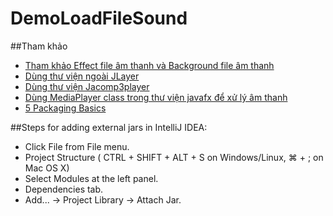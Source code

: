 ﻿# DemoLoadFileSound

##Tham khảo
+ [Tham khảo Effect file âm thanh và Background file âm thanh](https://www3.ntu.edu.sg/home/ehchua/programming/java/J8c_PlayingSound.html)
+ [Dùng thư viện ngoài JLayer](http://www.javazoom.net/javalayer/sources.html)
+ [Dùng thư viện Jacomp3player](http://jacomp3player.sourceforge.net/guide.html)
+ [Dùng MediaPlayer class trong thư viện javafx để xử lý âm thanh](https://docs.oracle.com/javase/8/javafx/api/javafx/scene/media/MediaPlayer.html)
+ [5 Packaging Basics](http://docs.oracle.com/javafx/2/deployment/packaging.htm)

##Steps for adding external jars in IntelliJ IDEA:
+ Click File from File menu.
+ Project Structure ( CTRL + SHIFT + ALT + S on Windows/Linux, ⌘ + ; on Mac OS X)
+ Select Modules at the left panel.
+ Dependencies tab.
+ Add... → Project Library → Attach Jar.